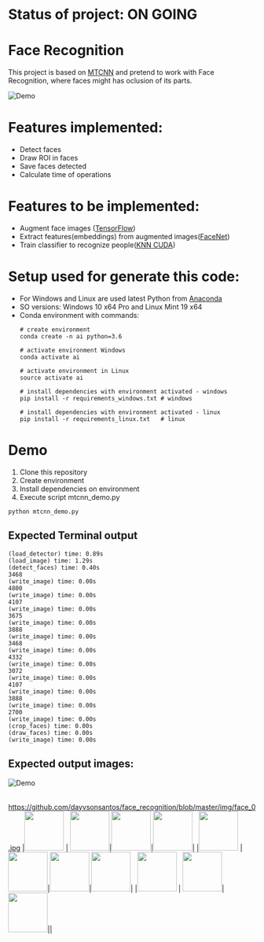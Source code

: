 # Status of project: ON GOING

# Face Recognition
This project is based on [MTCNN](https://github.com/ipazc/mtcnn) and pretend to work with Face Recognition, where faces might has oclusion of its parts.

![Demo](https://github.com/dayvsonsantos/face_recognition/blob/master/img/demo_faces.jpg)

# Features implemented:
* Detect faces
* Draw ROI in faces
* Save faces detected
* Calculate time of operations

# Features to be implemented:
* Augment face images ([TensorFlow](https://github.com/tensorflow/tensorflow))
* Extract features(embeddings) from augmented images([FaceNet](https://github.com/davidsandberg/facenet))
* Train classifier to recognize people([KNN CUDA](https://github.com/chrischoy/knn_cuda))

# Setup used for generate this code:
* For Windows and Linux are used latest Python from [Anaconda](https://www.anaconda.com/download/#linux)
* SO versions: Windows 10 x64 Pro and Linux Mint 19 x64
* Conda environment with commands:
  ```
  # create environment
  conda create -n ai python=3.6
  
  # activate environment Windows
  conda activate ai
  
  # activate environment in Linux
  source activate ai
  
  # install dependencies with environment activated - windows
  pip install -r requirements_windows.txt # windows
  
  # install dependencies with environment activated - linux
  pip install -r requirements_linux.txt   # linux
  ```
# Demo
1. Clone this repository
2. Create environment
3. Install dependencies on environment
4. Execute script mtcnn_demo.py
```
python mtcnn_demo.py
```

## Expected Terminal output
```
(load_detector) time: 0.89s                                                                                                                                                                                                                    
(load_image) time: 1.29s                                                                                                                                                                                                                       
(detect_faces) time: 0.40s                                                                                                                                                                                                                     
3468                                                                                                                                                                                                                                           
(write_image) time: 0.00s                                                                                                                                                                                                                      
4800                                                                                                                                                                                                                                           
(write_image) time: 0.00s                                                                                                                                                                                                                      
4107                                                                                                                                                                                                                                           
(write_image) time: 0.00s                                                                                                                                                                                                                      
3675                                                                                                                                                                                                                                           
(write_image) time: 0.00s                                                                                                                                                                                                                      
3888                                                                                                                                                                                                                                           
(write_image) time: 0.00s                                                                                                                                                                                                                      
3468                                                                                                                                                                                                                                           
(write_image) time: 0.00s                                                                                                                                                                                                                      
4332                                                                                                                                                                                                                                           
(write_image) time: 0.00s                                                                                                                                                                                                                      
3072                                                                                                                                                                                                                                           
(write_image) time: 0.00s                                                                                                                                                                                                                      
4107                                                                                                                                                                                                                                           
(write_image) time: 0.00s                                                                                                                                                                                                                      
3888                                                                                                                                                                                                                                           
(write_image) time: 0.00s                                                                                                                                                                                                                      
2700                                                                                                                                                                                                                                           
(write_image) time: 0.00s                                                                                                                                                                                                                      
(crop_faces) time: 0.00s                                                                                                                                                                                                                       
(draw_faces) time: 0.00s                                                                                                                                                                                                                       
(write_image) time: 0.00s
```
## Expected output images:
![Demo](https://github.com/dayvsonsantos/face_recognition/blob/master/demo_faces.jpg)

| | | | |
|:-------------------------:|:-------------------------:|:-------------------------:|:-------------------------:|
https://github.com/dayvsonsantos/face_recognition/blob/master/img/face_0.jpg
|<img width="80" src="https://github.com/dayvsonsan/face_recognition/blob/master/img/face_0.jpg">  |  <img width="80" src="https://github.com/dayvsonsantos/face_recognition/blob/master/img/face_3.jpg">|<img width="80" src="https://github.com/dayvsonsantos/face_recognition/blob/master/img/face_6.jpg">|<img width="80" src="https://github.com/dayvsonsantos/face_recognition/blob/master/img/face_9.jpg">|
|<img width="80" src="https://github.com/dayvsonsantos/face_recognition/blob/master/img/face_1.jpg">  |  <img width="80" src="https://github.com/dayvsonsantos/face_recognition/blob/master/img/face_4.jpg">|<img width="80" src="https://github.com/dayvsonsantos/face_recognition/blob/master/img/face_7.jpg">|<img width="80" src="https://github.com/dayvsonsantos/face_recognition/blob/master/img/face_10.jpg">|
|<img width="80" src="https://github.com/dayvsonsantos/face_recognition/blob/master/img/face_2.jpg">  |  <img width="80" src="https://github.com/dayvsonsantos/face_recognition/blob/master/img/face_5.jpg">|<img width="80" src="https://github.com/dayvsonsantos/face_recognition/blob/master/img/face_8.jpg">||
